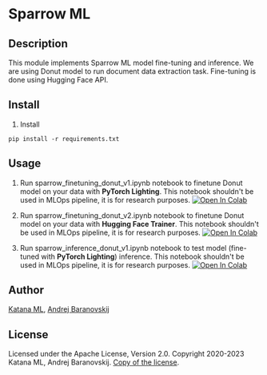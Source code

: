 # Sparrow ML

## Description

This module implements Sparrow ML model fine-tuning and inference. We are using Donut model to run document data extraction task. Fine-tuning is done using Hugging Face API.

## Install

1. Install

```
pip install -r requirements.txt
```

## Usage

1. Run sparrow_finetuning_donut_v1.ipynb notebook to finetune Donut model on your data with **PyTorch Lighting**. This notebook shouldn't be used in MLOps pipeline, it is for research purposes. [![Open In Colab](https://colab.research.google.com/assets/colab-badge.svg)](https://colab.research.google.com/drive/1-v1VE2Oow_klQjO-ETGyxuIP4ebIjRGC?usp=sharing)

2. Run sparrow_finetuning_donut_v2.ipynb notebook to finetune Donut model on your data with **Hugging Face Trainer**. This notebook shouldn't be used in MLOps pipeline, it is for research purposes. [![Open In Colab](https://colab.research.google.com/assets/colab-badge.svg)](https://colab.research.google.com/drive/1SxuTbM_bbnA_XKQ6rpx75mamTV6XYixF?usp=sharing)

3. Run sparrow_inference_donut_v1.ipynb notebook to test model (fine-tuned with **PyTorch Lighting**) inference. This notebook shouldn't be used in MLOps pipeline, it is for research purposes. [![Open In Colab](https://colab.research.google.com/assets/colab-badge.svg)](https://colab.research.google.com/drive/1eCFAIst7mFOQcib3MzUdgHGpitS1sh8y?usp=sharing)

## Author

[Katana ML](https://katanaml.io), [Andrej Baranovskij](https://github.com/abaranovskis-redsamurai)

## License

Licensed under the Apache License, Version 2.0. Copyright 2020-2023 Katana ML, Andrej Baranovskij. [Copy of the license](https://github.com/katanaml/sparrow/blob/main/LICENSE).
